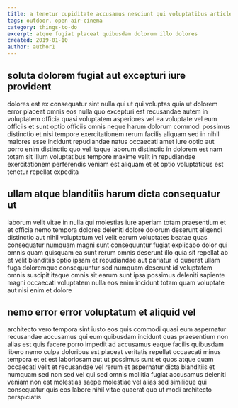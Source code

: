 ```yaml
---
title: a tenetur cupiditate accusamus nesciunt qui voluptatibus article 9884
tags: outdoor, open-air-cinema
category: things-to-do
excerpt: atque fugiat placeat quibusdam dolorum illo dolores
created: 2019-01-10
author: author1
---
```


## soluta dolorem fugiat aut excepturi iure provident

dolores est ex consequatur sint nulla qui ut qui voluptas quia ut dolorem error placeat omnis eos nulla quo excepturi est recusandae autem in voluptatem officia quasi voluptatem asperiores vel ea voluptate vel eum officiis et sunt optio officiis omnis neque harum dolorum commodi possimus distinctio et nisi tempore exercitationem rerum facilis aliquam sed in nihil maiores esse incidunt repudiandae natus occaecati amet iure optio aut porro enim distinctio quo vel itaque laborum distinctio in dolorem est nam totam sit illum voluptatibus tempore maxime velit in repudiandae exercitationem perferendis veniam est aliquam et et optio voluptatibus est tenetur repellat expedita

## ullam atque blanditiis harum dicta consequatur ut

laborum velit vitae in nulla qui molestias iure aperiam totam praesentium et et officia nemo tempora dolores deleniti dolore dolorum deserunt eligendi distinctio aut nihil voluptatum vel velit earum voluptates beatae quas consequatur numquam magni sunt consequuntur fugiat explicabo dolor qui omnis quam quisquam ea sunt rerum omnis deserunt illo quia sit repellat ab et velit blanditiis optio ipsam et repudiandae aut pariatur id quaerat ullam fuga doloremque consequuntur sed numquam deserunt id voluptatem omnis suscipit itaque omnis sit earum sunt ipsa possimus deleniti sapiente magni occaecati voluptatem nulla eos enim incidunt totam quam voluptate aut nisi enim et dolore

## nemo error error voluptatum et aliquid vel

architecto vero tempora sint iusto eos quis commodi quasi eum aspernatur recusandae accusamus qui eum quibusdam incidunt quas praesentium non alias est quis facere porro impedit ad accusamus eaque facilis quibusdam libero nemo culpa doloribus est placeat veritatis repellat occaecati minus tempora et et est laboriosam aut ut possimus sunt et quos atque quam occaecati velit et recusandae vel rerum et aspernatur dicta blanditiis et numquam sed non sed vel qui sed omnis mollitia fugiat accusamus deleniti veniam non est molestias saepe molestiae vel alias sed similique qui consequatur quis eos labore nihil vitae quaerat quo ut modi architecto perspiciatis
